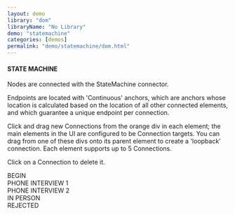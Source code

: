 ```yaml
---
layout: demo
library: "dom"
libraryName: "No Library"
demo: "statemachine"
categories: [demos]
permalink: "demo/statemachine/dom.html"
---
```


<div class="explanation">
	<h4>STATE MACHINE</h4>
	<p>Nodes are connected with the StateMachine connector.</p>
	<p>Endpoints are located with 'Continuous' anchors, which are anchors whose location is calculated based on the location of all other connected elements, and which guarantee a unique endpoint per connection.
	</p>                                
	<p>Click and drag new Connections from the orange div in each element; the main elements in the UI are configured to be Connection targets. You can drag from one of these divs onto its parent element to create a 'loopback' connection. Each element supports up to 5 Connections.</p>
	<p>Click on a Connection to delete it.</p>
</div>  
<div class="demo statemachine-demo" id="statemachine-demo">
	<div class="w" id="opened">BEGIN<div class="ep"></div></div>
	<div class="w" id="phone1">PHONE INTERVIEW 1<div class="ep"></div></div>
	<div class="w" id="phone2">PHONE INTERVIEW 2<div class="ep"></div></div>
	<div class="w" id="inperson">IN PERSON<div class="ep"></div></div>
	<div class="w" id="rejected">REJECTED<div class="ep"></div></div>                           
</div>
